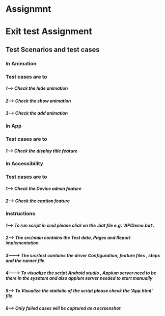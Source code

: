 # Assignmnt

# Exit test Assignment

## Test Scenarios and test cases

### In Animation
### Test cases are to
##### 1--> Check the hide animation
##### 2--> Check the show animation
##### 3--> Check the add animation

### In App
### Test cases are to
##### 1--> Check the display title feature

### In Accessibility
### Test cases are to
##### 1--> Check the Device admin feature
##### 2--> Check the caption feature

#####

### Instructions
##### 1--> To run script in cmd please click on the .bat file e.g. 'APIDemo.bat'.
##### 2--> The src/main contains the Test data, Pages and Report implementation
##### 3---> The src/test contains the driver Configuration, feature files , steps and the runner file
##### 4---> To visualize the script Android studio , Appium server need to be there in the sysetem and also appium server needed to start manually
##### 5--> To Visualize the statistic of the script please check the 'App.html' file.
##### 6--> Only failed cases will be captured as a screenshot 
